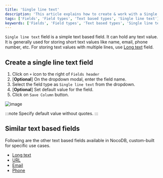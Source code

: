 ```yaml
---
title: 'Single line text'
description: 'This article explains how to create & work with a Single line text field.'
tags: ['Fields', 'Field types', 'Text based types', 'Single line text']
keywords: ['Fields', 'Field types', 'Text based types', 'Single line text', 'Create single line text field']
---
```



`Single line text` field is a simple text based field. It can hold any text value. It is generally used for storing short text values like name, email, phone number, etc. For storing text values with multiple lines, use [Long text](020.long-text.md) field. 

## Create a single line text field
1. Click on `+` icon to the right of `Fields header`
2. [**Optional**] On the dropdown modal, enter the field name.
3. Select the field type as `Single line text` from the dropdown.
4. [**Optional**] Set default value for the field.
5. Click on `Save Column` button.

![image](/img/v2/fields/single-line-text.png)

:::note
Specify default value without quotes.
:::

## Similar text based fields
Following are the other text based fields available in NocoDB, custom-built for specific use cases.
- [Long text](020.long-text.md)
- [URL](050.url.md)
- [Email](030.email.md)
- [Phone](040.phonenumber.md)
  




